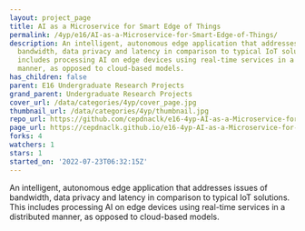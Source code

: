 ```yaml
---
layout: project_page
title: AI as a Microservice for Smart Edge of Things
permalink: /4yp/e16/AI-as-a-Microservice-for-Smart-Edge-of-Things/
description: An intelligent, autonomous edge application that addresses issues of
  bandwidth, data privacy and latency in comparison to typical IoT solutions. This
  includes processing AI on edge devices using real-time services in a distributed
  manner, as opposed to cloud-based models.
has_children: false
parent: E16 Undergraduate Research Projects
grand_parent: Undergraduate Research Projects
cover_url: /data/categories/4yp/cover_page.jpg
thumbnail_url: /data/categories/4yp/thumbnail.jpg
repo_url: https://github.com/cepdnaclk/e16-4yp-AI-as-a-Microservice-for-Smart-Edge-of-Things
page_url: https://cepdnaclk.github.io/e16-4yp-AI-as-a-Microservice-for-Smart-Edge-of-Things
forks: 4
watchers: 1
stars: 1
started_on: '2022-07-23T06:32:15Z'
---
```


An intelligent, autonomous edge application that addresses issues of bandwidth, data privacy and latency in comparison to typical IoT solutions. This includes processing AI on edge devices using real-time services in a distributed manner, as opposed to cloud-based models.